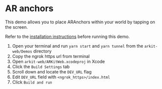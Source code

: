 # AR anchors

This demo allows you to place ARAnchors within your world by tapping on the screen.

Refer to the [installation instructions](../../../../../README.md#installation) before running this demo.

1. Open your terminal and run `yarn start` and `yarn tunnel` from the `arkit-web/Demos` directory
2. Copy the ngrok https url from terminal
3. Open `arkit-web/ARKitWeb.xcodeproj` in Xcode
4. Click the `Build Settings` tab
5. Scroll down and locate the `DEV_URL` flag
8. Edit `DEV_URL` field with `<ngrok_https>/index.html`
7. Click `Build and run`
